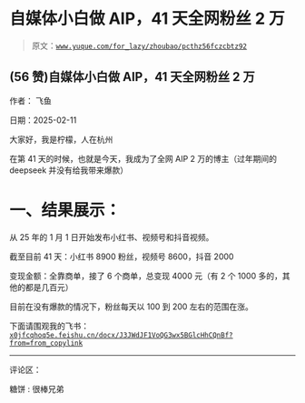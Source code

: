 # 自媒体小白做 AIP，41 天全网粉丝 2 万

> 原文：[`www.yuque.com/for_lazy/zhoubao/pcthz56fczcbtz92`](https://www.yuque.com/for_lazy/zhoubao/pcthz56fczcbtz92)

## (56 赞)自媒体小白做 AIP，41 天全网粉丝 2 万

作者： 飞鱼

日期：2025-02-11

大家好，我是柠檬，人在杭州

在第 41 天的时候，也就是今天，我成为了全网 AIP 2 万的博主（过年期间的 deepseek 并没有给我带来爆款）

# 一、结果展示：

从 25 年的 1 月 1 日开始发布小红书、视频号和抖音视频。

截至目前 41 天：小红书 8900 粉丝，视频号 8600，抖音 2000

变现金额：全靠商单，接了 6 个商单，总变现 4000 元（有 2 个 1000 多的，其他的都是几百元）

目前在没有爆款的情况下，粉丝每天以 100 到 200 左右的范围在涨。

下面请围观我的飞书：[`x0jfcqhoq5e.feishu.cn/docx/J3JWdJF1VoQG3wx5BGlcHhCQnBf?from=from_copylink`](https://x0jfcqhoq5e.feishu.cn/docx/J3JWdJF1VoQG3wx5BGlcHhCQnBf?from=from_copylink)

* * *

评论区：

糖饼 : 很棒兄弟